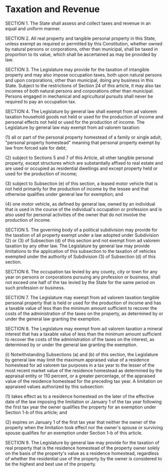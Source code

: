 
# Taxation and Revenue

SECTION 1. The State shall assess and collect taxes and revenue in an equal and uniform manner.

SECTION 2. All real property and tangible personal property in this State, unless exempt as required or permitted by this Constitution, whether owned by natural persons or corporations, other than municipal, shall be taxed in proportion to its value, which shall be ascertained as may be provided by law.

SECTION 3.  The Legislature may provide for the taxation of intangible property and may also impose occupation taxes, both upon natural persons and upon corporations, other than municipal, doing any business in this State.  Subject to the restrictions of Section 24 of this article, it may also tax incomes of both natural persons and corporations other than municipal.  Persons engaged in mechanical and agricultural pursuits shall never be required to pay an occupation tax.

SECTION 4.  The Legislature by general law shall exempt from ad valorem taxation household goods not held or used for the production of income and personal effects not held or used for the production of income.  The Legislature by general law may exempt from ad valorem taxation:

(1)  all or part of the personal property homestead of a family or single adult, "personal property homestead" meaning that personal property exempt by law from forced sale for debt;

(2)  subject to Sections 5 and 7 of this Article, all other tangible personal property, except structures which are substantially affixed to real estate and are used or occupied as residential dwellings and except property held or used for the production of income;

(3)  subject to Subsection (e) of this section, a leased motor vehicle that is not held primarily for the production of income by the lessee and that otherwise qualifies under general law for exemption; and

(4)  one motor vehicle, as defined by general law, owned by an individual that is used in the course of the individual's occupation or profession and is also used for personal activities of the owner that do not involve the production of income.

SECTION 5.  The governing body of a political subdivision may provide for the taxation of all property exempt under a law adopted under Subdivision (2) or (3) of Subsection (d) of this section and not exempt from ad valorem taxation by any other law.  The Legislature by general law may provide limitations to the application of this subsection to the taxation of vehicles exempted under the authority of Subdivision (3) of Subsection (d) of this section.

SECTION 6.  The occupation tax levied by any county, city or town for any year on persons or corporations pursuing any profession or business, shall not exceed one half of the tax levied by the State for the same period on such profession or business.

SECTION 7.  The Legislature may exempt from ad valorem taxation tangible personal property that is held or used for the production of income and has a taxable value of less than the minimum amount sufficient to recover the costs of the administration of the taxes on the property, as determined by or under the general law granting the exemption.

SECTION 8.  The Legislature may exempt from ad valorem taxation a mineral interest that has a taxable value of less than the minimum amount sufficient to recover the costs of the administration of the taxes on the interest, as determined by or under the general law granting the exemption.

(i)  Notwithstanding Subsections (a) and (b) of this section, the Legislature by general law may limit the maximum appraised value of a residence homestead for ad valorem tax purposes in a tax year to the lesser of the most recent market value of the residence homestead as determined by the appraisal entity or 110 percent, or a greater percentage, of the appraised value of the residence homestead for the preceding tax year.  A limitation on appraised values authorized by this subsection:

(1)  takes effect as to a residence homestead on the later of the effective date of the law imposing the limitation or January 1 of the tax year following the first tax year the owner qualifies the property for an exemption under Section 1-b of this article; and

(2)  expires on January 1 of the first tax year that neither the owner of the property when the limitation took effect nor the owner's spouse or surviving spouse qualifies for an exemption under Section 1-b of this article.

SECTION 9.  The Legislature by general law may provide for the taxation of real property that is the residence homestead of the property owner solely on the basis of the property's value as a residence homestead, regardless of whether the residential use of the property by the owner is considered to be the highest and best use of the property.